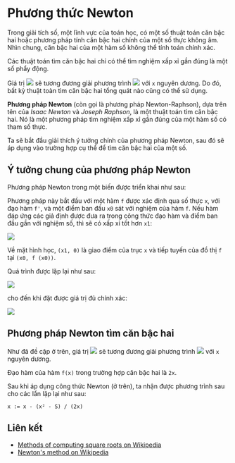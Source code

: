 # Phương thức Newton

Trong giải tích số, một lĩnh vực của toán học, có một số thuật toán căn bậc hai hoặc phương pháp tính căn bậc hai chính của một số thực không âm. Nhìn chung, căn bậc hai của một hàm số không thể tính toán chính xác.

Các thuật toán tìm căn bậc hai chỉ có thể tìm nghiệm xấp xỉ gần đúng là một số phẩy động.

Giá trị ![](https://wikimedia.org/api/rest_v1/media/math/render/svg/bff86975b0e7944720b3e635c53c22c032a7a6f1) sẽ tương đương giải phương trình ![](https://wikimedia.org/api/rest_v1/media/math/render/svg/6cf57722151ef19ba1ca918d702b95c335e21cad) với `x` nguyên dương. Do đó, bất kỳ thuật toàn tìm căn bậc hai tổng quát nào cũng có thể sử dụng.

**Phương pháp Newton** (còn gọi là phương pháp Newton-Raphson), dựa trên tên của _Isaac Newton_ và _Joseph Raphson_, là một thuật toán tìm căn bậc hai. Nó là một phương pháp tìm nghiệm xấp xỉ gần đúng của một hàm số có tham số thực.

Ta sẽ bắt đầu giải thích ý tưởng chính của phương pháp Newton, sau đó sẽ áp dụng vào trường hợp cụ thể để tìm căn bậc hai của một số.

## Ý tưởng chung của phương pháp Newton

Phương pháp Newton trong một biến được triển khai như sau:

Phương pháp này bắt đầu với một hàm `f` được xác định qua số thực `x`, với đạo hàm `f'`, và một điểm ban đầu `x0` sát với nghiệm của hàm `f`. Nếu hàm đáp ứng các giả định được đưa ra trong công thức đạo hàm và điểm ban đầu gần với nghiệm số, thì sẽ có xấp xỉ tốt hơn `x1`:

![](https://wikimedia.org/api/rest_v1/media/math/render/svg/52c50eca0b7c4d64ef2fdca678665b73e944cb84)

Về mặt hình học, `(x1, 0)` là giao điểm của trục `x` và tiếp tuyến của
đồ thị `f` tại `(x0, f (x0))`. 

Quá trình được lặp lại như sau:

![](https://wikimedia.org/api/rest_v1/media/math/render/svg/710c11b9ec4568d1cfff49b7c7d41e0a7829a736)

cho đến khi đặt được giá trị đủ chính xác:

![](https://upload.wikimedia.org/wikipedia/commons/e/e0/NewtonIteration_Ani.gif)

## Phương pháp Newton tìm căn bậc hai

Như đã đề cập ở trên, giá trị ![](https://wikimedia.org/api/rest_v1/media/math/render/svg/bff86975b0e7944720b3e635c53c22c032a7a6f1) sẽ tương đương giải phương trình ![](https://wikimedia.org/api/rest_v1/media/math/render/svg/6cf57722151ef19ba1ca918d702b95c335e21cad) với `x` nguyên dương.

Đạo hàm của hàm `f(x)` trong trường hợp căn bậc hai là `2x`.

Sau khi áp dụng công thức Newton (ở trên), ta nhận được phương trình sau cho các lần lặp lại như sau:

```text
x := x - (x² - S) / (2x)
```

## Liên kết

- [Methods of computing square roots on Wikipedia](https://en.wikipedia.org/wiki/Methods_of_computing_square_roots)
- [Newton's method on Wikipedia](https://en.wikipedia.org/wiki/Newton%27s_method)